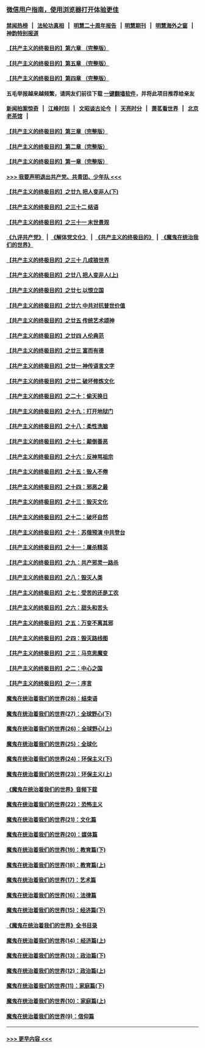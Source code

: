 ### [微信用户指南，使用浏览器打开体验更佳](https://github.com/gfw-breaker/banned-news1/blob/master/indexes/wechat-guide.md?t=0)
#### [禁闻热榜](热点新闻.md?t=0)  &nbsp;&nbsp;|&nbsp;&nbsp; [法轮功真相](https://github.com/gfw-breaker/truth/blob/master/README.md?t=0) &nbsp;&nbsp;|&nbsp;&nbsp; [明慧二十周年报告](https://github.com/gfw-breaker/mh-reports/blob/master/README.md?t=0) &nbsp;&nbsp;|&nbsp;&nbsp;[明慧期刊](https://github.com/gfw-breaker/mh-qikan) &nbsp;&nbsp;|&nbsp;&nbsp; [明慧海外之窗](https://github.com/gfw-breaker/mh-news/blob/master/README.md?t=0) &nbsp;&nbsp;|&nbsp;&nbsp; [神韵特别报道](https://github.com/gfw-breaker/mh-news/blob/master/shenyun.md?t=0)
#### [【共产主义的终极目的】第六章 （完整版）](../pages/nsc422/n11428913.md?t=02070244) 
#### [【共产主义的终极目的】第五章 （完整版）](../pages/nsc422/n11428912.md?t=02070244) 
#### [【共产主义的终极目的】第四章 （完整版）](../pages/nsc422/n11428907.md?t=02070244) 
#### 五毛举报越来越频繁，请网友们前往下载 [一键翻墙软件](https://github.com/gfw-breaker/ssr-accounts)，并将此项目推荐给亲友
#### [新闻拍案惊奇](https://github.com/gfw-breaker/banned-news1/blob/master/pages/link4.md) &nbsp;&nbsp;|&nbsp;&nbsp; [江峰时刻](https://github.com/gfw-breaker/banned-news1/blob/master/pages/link4.md) &nbsp;&nbsp;|&nbsp;&nbsp; [文昭谈古论今](https://github.com/gfw-breaker/banned-news1/blob/master/pages/link4.md) &nbsp;&nbsp;|&nbsp;&nbsp; [天亮时分](https://github.com/gfw-breaker/banned-news1/blob/master/pages/link4.md) &nbsp;&nbsp;|&nbsp;&nbsp; [萧茗看世界](https://github.com/gfw-breaker/banned-news1/blob/master/pages/link4.md) &nbsp;&nbsp;|&nbsp;&nbsp; [北京老茶馆](https://github.com/gfw-breaker/banned-news1/blob/master/pages/link4.md) &nbsp;&nbsp;|&nbsp;&nbsp; 
#### [【共产主义的终极目的】第三章（完整版）](../pages/nsc422/n11428848.md?t=02070244) 
#### [【共产主义的终极目的】第二章（完整版）](../pages/nsc422/n11428831.md?t=02070244) 
#### [【共产主义的终极目的】第一章（完整版）](../pages/nsc422/n11417651.md?t=02070244) 
#### [>>> 我要声明退出共产党、共青团、少年队 <<<](https://github.com/begood0513/goodnews/blob/master/quit/letter.md) 
#### [【共产主义的终极目的】之廿九 把人变非人(下)](../pages/nsc422/n11344140.md?t=02070244) 
#### [【共产主义的终极目的】之三十二 结语](../pages/nsc422/n11360535.md?t=02070244) 
#### [【共产主义的终极目的】之三十一 末世景观](../pages/nsc422/n11351129.md?t=02070244) 
#### [《九评共产党》](https://github.com/begood0513/9ping.md/blob/master/README.md) &nbsp;|&nbsp; [《解体党文化》](../../../../jtdwh.md/blob/master/README.md)  &nbsp;|&nbsp; [《共产主义的终极目的》](../../../../gczydzjmd.md/blob/master/README.md) &nbsp;|&nbsp; [《魔鬼在统治我们的世界》](../../../../mgztzwmdsj.md/blob/master/README.md) 
#### [【共产主义的终极目的】之三十 几成狼世界](../pages/nsc422/n11348280.md?t=02070244) 
#### [【共产主义的终极目的】之廿八 把人变非人(上)](../pages/nsc422/n11340492.md?t=02070244) 
#### [【共产主义的终极目的】之廿七 以恨立国](../pages/nsc422/n11336944.md?t=02070244) 
#### [【共产主义的终极目的】之廿六 中共对抗普世价值](../pages/nsc422/n11324785.md?t=02070244) 
#### [【共产主义的终极目的】之廿五 传统艺术颂神](../pages/nsc422/n11296396.md?t=02070244) 
#### [【共产主义的终极目的】之廿四 人伦典范](../pages/nsc422/n11296397.md?t=02070244) 
#### [【共产主义的终极目的】之廿三 富而有德](../pages/nsc422/n11283598.md?t=02070244) 
#### [【共产主义的终极目的】之廿一 神传语言文字](../pages/nsc422/n11263265.md?t=02070244) 
#### [【共产主义的终极目的】之廿二 破坏修炼文化](../pages/nsc422/n11245728.md?t=02070244) 
#### [【共产主义的终极目的】之二十：偷天换日](../pages/nsc422/n11238846.md?t=02070244) 
#### [【共产主义的终极目的】之十九：打开地狱门](../pages/nsc422/n11206376.md?t=02070244) 
#### [【共产主义的终极目的】之十八：柔性洗脑](../pages/nsc422/n11199994.md?t=02070244) 
#### [【共产主义的终极目的】之十七：颠倒善恶](../pages/nsc422/n11179782.md?t=02070244) 
#### [【共产主义的终极目的】之十六：反神骂祖宗](../pages/nsc422/n11166798.md?t=02070244) 
#### [【共产主义的终极目的】之十五：毁人不倦](../pages/nsc422/n11166792.md?t=02070244) 
#### [【共产主义的终极目的】之十四：邪恶之最](../pages/nsc422/n11150249.md?t=02070244) 
#### [【共产主义的终极目的】之十三：毁灭文化](../pages/nsc422/n11135227.md?t=02070244) 
#### [【共产主义的终极目的】之十二：破坏自然](../pages/nsc422/n11135214.md?t=02070244) 
#### [【共产主义的终极目的】之十：苏俄预演 中共登台](../pages/nsc422/n11118424.md?t=02070244) 
#### [【共产主义的终极目的】之十一：屠杀精英](../pages/nsc422/n11118442.md?t=02070244) 
#### [【共产主义的终极目的】之九：共产邪灵一路杀](../pages/nsc422/n11114139.md?t=02070244) 
#### [【共产主义的终极目的】之八：毁灭人类](../pages/nsc422/n11108503.md?t=02070244) 
#### [【共产主义的终极目的】之七：受苦的还是工农](../pages/nsc422/n11101809.md?t=02070244) 
#### [【共产主义的终极目的】之六：甜头和苦头](../pages/nsc422/n11096971.md?t=02070244) 
#### [【共产主义的终极目的】之五：万变不离其邪](../pages/nsc422/n11091285.md?t=02070244) 
#### [【共产主义的终极目的】之四：毁灭路线图](../pages/nsc422/n11086284.md?t=02070244) 
#### [【共产主义的终极目的】之三：马克思魔变](../pages/nsc422/n11061941.md?t=02070244) 
#### [【共产主义的终极目的】之二：中心之国](../pages/nsc422/n11047728.md?t=02070244) 
#### [【共产主义的终极目的】之一：序言](../pages/nsc422/n11086077.md?t=02070244) 
#### [魔鬼在统治着我们的世界(28)：结束语](../pages/nsc422/n10936246.md?t=02070244) 
#### [魔鬼在统治着我们的世界(27)：全球野心(下)](../pages/nsc422/n10928319.md?t=02070244) 
#### [魔鬼在统治着我们的世界(26)：全球野心(上)](../pages/nsc422/n10900318.md?t=02070244) 
#### [魔鬼在统治着我们的世界(25)：全球化](../pages/nsc422/n10788205.md?t=02070244) 
#### [魔鬼在统治着我们的世界(24)：环保主义(下)](../pages/nsc422/n10695307.md?t=02070244) 
#### [魔鬼在统治着我们的世界(23)：环保主义(上)](../pages/nsc422/n10688613.md?t=02070244) 
#### [《魔鬼在统治着我们的世界》音频下载](../pages/nsc422/n10635553.md?t=02070244) 
#### [魔鬼在统治着我们的世界(22)：恐怖主义](../pages/nsc422/n10614727.md?t=02070244) 
#### [魔鬼在统治着我们的世界(21)：文化篇](../pages/nsc422/n10597706.md?t=02070244) 
#### [魔鬼在统治着我们的世界(20)：媒体篇](../pages/nsc422/n10586579.md?t=02070244) 
#### [魔鬼在统治着我们的世界(19)：教育篇(下)](../pages/nsc422/n10564808.md?t=02070244) 
#### [魔鬼在统治着我们的世界(18)：教育篇(上)](../pages/nsc422/n10526970.md?t=02070244) 
#### [魔鬼在统治着我们的世界(17)：艺术篇](../pages/nsc422/n10499093.md?t=02070244) 
#### [魔鬼在统治着我们的世界(16)：法律篇](../pages/nsc422/n10485969.md?t=02070244) 
#### [魔鬼在统治着我们的世界(15)：经济篇(下)](../pages/nsc422/n10469975.md?t=02070244) 
#### [《魔鬼在统治着我们的世界》全书目录](../pages/nsc422/n10464261.md?t=02070244) 
#### [魔鬼在统治着我们的世界(14)：经济篇(上)](../pages/nsc422/n10457370.md?t=02070244) 
#### [魔鬼在统治着我们的世界(13)：政治篇(下)](../pages/nsc422/n10448270.md?t=02070244) 
#### [魔鬼在统治着我们的世界(12)：政治篇(上)](../pages/nsc422/n10444576.md?t=02070244) 
#### [魔鬼在统治着我们的世界(11)：家庭篇(下)](../pages/nsc422/n10440961.md?t=02070244) 
#### [魔鬼在统治着我们的世界(10)：家庭篇(上)](../pages/nsc422/n10435448.md?t=02070244) 
#### [魔鬼在统治着我们的世界(9)：信仰篇](../pages/nsc422/n10432159.md?t=02070244) 

----
#### [ >>> 更早内容 <<< ](../indexes/nsc422-earlier.md)
